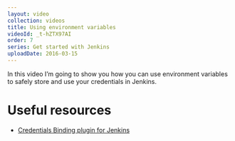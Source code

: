 ```yaml
---
layout: video
collection: videos
title: Using environment variables
videoId: _t-hZTX97AI
order: 7
series: Get started with Jenkins
uploadDate: 2016-03-15
---
```


In this video I’m going to show you how you can use environment variables to safely store and use your credentials in Jenkins.

# Useful resources
* <a href="https://wiki.jenkins-ci.org/display/JENKINS/Credentials+Binding+Plugin" target="_blank">Credentials Binding plugin for Jenkins</a>